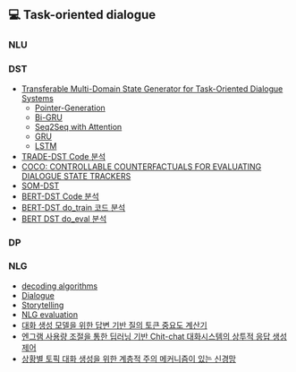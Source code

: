 
## 💻 Task-oriented dialogue

### NLU

### DST

* [Transferable Multi-Domain State Generator for Task-Oriented Dialogue Systems](https://www.notion.so/Transferable-Multi-Domain-State-Generator-for-Task-Oriented-Dialogue-Systems-6cf53ee25e8b4c3a95777644b8789609)
  * [Pointer-Generation]()
  * [Bi-GRU]() 
  * [Seq2Seq with Attention]()
  * [GRU]()
  * [LSTM](https://www.notion.so/Long-Short-term-Memory-77730ad156c34a938f50886bb078243b)
* [TRADE-DST Code 분석](https://www.notion.so/Paper-6de5ddc307d34c0da59728025c2d80d3)
* [COCO: CONTROLLABLE COUNTERFACTUALS FOR EVALUATING DIALOGUE STATE TRACKERS]()
* [SOM-DST]()
* [BERT-DST Code 분석]()
* [BERT-DST do_train 코드 분석](https://github.com/jinsusong/TOD/blob/main/BERT_DST_pytorch.ipynb)
* [BERT DST do_eval 분석](https://github.com/jinsusong/TOD/blob/main/BERT_DST_Eval.ipynb)

### DP

### NLG
* [decoding algorithms]()
* [Dialogue]()
* [Storytelling]()
* [NLG evaluation ]()
* [대화 생성 모델을 위한 답변 기반 질의 토큰 중요도 계산기 ]()
* [엔그램 사용량 조절을 통한 딥러닝 기반 Chit-chat 대화시스템의 상투적 응답 생성 제어]()
* [상황별 토픽 대화 생성을 위한 계층적 주의 메커니즘이 있는 신경망]()
